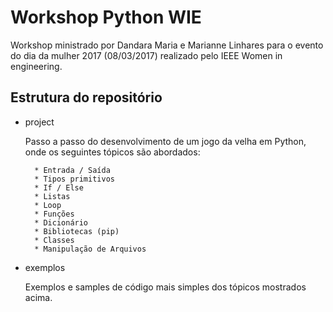 # Workshop Python WIE

Workshop ministrado por Dandara Maria e Marianne Linhares para o evento 
do dia da mulher 2017 (08/03/2017) realizado pelo IEEE Women in engineering.

## Estrutura do repositório

* project

    Passo a passo do desenvolvimento de um jogo da velha em Python, onde os seguintes tópicos são abordados:
        
        * Entrada / Saída
        * Tipos primitivos
        * If / Else
        * Listas
        * Loop
        * Funções
        * Dicionário
        * Bibliotecas (pip)
        * Classes
        * Manipulação de Arquivos

* exemplos

    Exemplos e samples de código mais simples dos tópicos mostrados acima.
